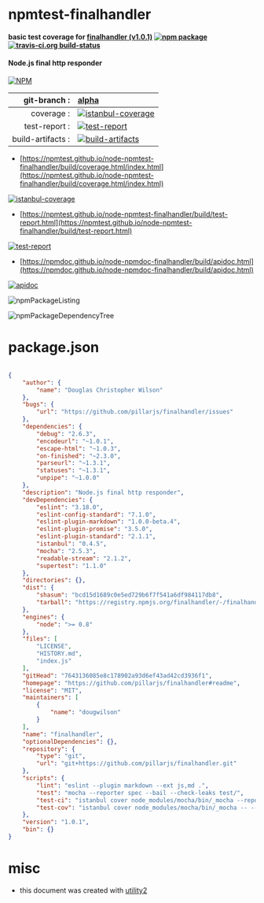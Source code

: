 # npmtest-finalhandler

#### basic test coverage for  [finalhandler (v1.0.1)](https://github.com/pillarjs/finalhandler#readme)  [![npm package](https://img.shields.io/npm/v/npmtest-finalhandler.svg?style=flat-square)](https://www.npmjs.org/package/npmtest-finalhandler) [![travis-ci.org build-status](https://api.travis-ci.org/npmtest/node-npmtest-finalhandler.svg)](https://travis-ci.org/npmtest/node-npmtest-finalhandler)

#### Node.js final http responder

[![NPM](https://nodei.co/npm/finalhandler.png?downloads=true&downloadRank=true&stars=true)](https://www.npmjs.com/package/finalhandler)

| git-branch : | [alpha](https://github.com/npmtest/node-npmtest-finalhandler/tree/alpha)|
|--:|:--|
| coverage : | [![istanbul-coverage](https://npmtest.github.io/node-npmtest-finalhandler/build/coverage.badge.svg)](https://npmtest.github.io/node-npmtest-finalhandler/build/coverage.html/index.html)|
| test-report : | [![test-report](https://npmtest.github.io/node-npmtest-finalhandler/build/test-report.badge.svg)](https://npmtest.github.io/node-npmtest-finalhandler/build/test-report.html)|
| build-artifacts : | [![build-artifacts](https://npmtest.github.io/node-npmtest-finalhandler/glyphicons_144_folder_open.png)](https://github.com/npmtest/node-npmtest-finalhandler/tree/gh-pages/build)|

- [https://npmtest.github.io/node-npmtest-finalhandler/build/coverage.html/index.html](https://npmtest.github.io/node-npmtest-finalhandler/build/coverage.html/index.html)

[![istanbul-coverage](https://npmtest.github.io/node-npmtest-finalhandler/build/screenCapture.buildCi.browser.%252Ftmp%252Fbuild%252Fcoverage.lib.html.png)](https://npmtest.github.io/node-npmtest-finalhandler/build/coverage.html/index.html)

- [https://npmtest.github.io/node-npmtest-finalhandler/build/test-report.html](https://npmtest.github.io/node-npmtest-finalhandler/build/test-report.html)

[![test-report](https://npmtest.github.io/node-npmtest-finalhandler/build/screenCapture.buildCi.browser.%252Ftmp%252Fbuild%252Ftest-report.html.png)](https://npmtest.github.io/node-npmtest-finalhandler/build/test-report.html)

- [https://npmdoc.github.io/node-npmdoc-finalhandler/build/apidoc.html](https://npmdoc.github.io/node-npmdoc-finalhandler/build/apidoc.html)

[![apidoc](https://npmdoc.github.io/node-npmdoc-finalhandler/build/screenCapture.buildCi.browser.%252Ftmp%252Fbuild%252Fapidoc.html.png)](https://npmdoc.github.io/node-npmdoc-finalhandler/build/apidoc.html)

![npmPackageListing](https://npmtest.github.io/node-npmtest-finalhandler/build/screenCapture.npmPackageListing.svg)

![npmPackageDependencyTree](https://npmtest.github.io/node-npmtest-finalhandler/build/screenCapture.npmPackageDependencyTree.svg)



# package.json

```json

{
    "author": {
        "name": "Douglas Christopher Wilson"
    },
    "bugs": {
        "url": "https://github.com/pillarjs/finalhandler/issues"
    },
    "dependencies": {
        "debug": "2.6.3",
        "encodeurl": "~1.0.1",
        "escape-html": "~1.0.3",
        "on-finished": "~2.3.0",
        "parseurl": "~1.3.1",
        "statuses": "~1.3.1",
        "unpipe": "~1.0.0"
    },
    "description": "Node.js final http responder",
    "devDependencies": {
        "eslint": "3.18.0",
        "eslint-config-standard": "7.1.0",
        "eslint-plugin-markdown": "1.0.0-beta.4",
        "eslint-plugin-promise": "3.5.0",
        "eslint-plugin-standard": "2.1.1",
        "istanbul": "0.4.5",
        "mocha": "2.5.3",
        "readable-stream": "2.1.2",
        "supertest": "1.1.0"
    },
    "directories": {},
    "dist": {
        "shasum": "bcd15d1689c0e5ed729b6f7f541a6df984117db8",
        "tarball": "https://registry.npmjs.org/finalhandler/-/finalhandler-1.0.1.tgz"
    },
    "engines": {
        "node": ">= 0.8"
    },
    "files": [
        "LICENSE",
        "HISTORY.md",
        "index.js"
    ],
    "gitHead": "7643136085e8c178902a93d6ef43ad42cd3936f1",
    "homepage": "https://github.com/pillarjs/finalhandler#readme",
    "license": "MIT",
    "maintainers": [
        {
            "name": "dougwilson"
        }
    ],
    "name": "finalhandler",
    "optionalDependencies": {},
    "repository": {
        "type": "git",
        "url": "git+https://github.com/pillarjs/finalhandler.git"
    },
    "scripts": {
        "lint": "eslint --plugin markdown --ext js,md .",
        "test": "mocha --reporter spec --bail --check-leaks test/",
        "test-ci": "istanbul cover node_modules/mocha/bin/_mocha --report lcovonly -- --reporter spec --check-leaks test/",
        "test-cov": "istanbul cover node_modules/mocha/bin/_mocha -- --reporter dot --check-leaks test/"
    },
    "version": "1.0.1",
    "bin": {}
}
```



# misc
- this document was created with [utility2](https://github.com/kaizhu256/node-utility2)
